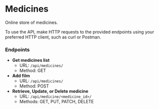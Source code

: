 # Medicines

Online store of medicines.

To use the API, make HTTP requests to the provided endpoints using your preferred HTTP client, such as curl or Postman.

### Endpoints

* __Get medicines list__
    * URL: ```/api/medicines/```
    * Method: GET
* __Add film__
    * URL: ```/api/medicines/```
    * Method: POST
* __Retrieve, Update, or Delete medicine__
    * URL: ```/api/medicine/<medicine_id>/```
    * Methods: GET, PUT, PATCH, DELETE
